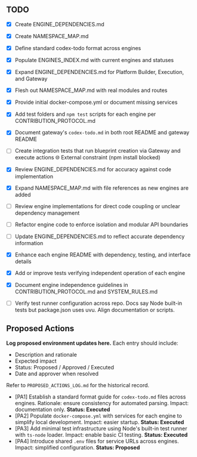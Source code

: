 ## TODO
- [x] Create ENGINE_DEPENDENCIES.md
- [x] Create NAMESPACE_MAP.md
- [x] Define standard codex-todo format across engines
- [x] Populate ENGINES_INDEX.md with current engines and statuses
- [x] Expand ENGINE_DEPENDENCIES.md for Platform Builder, Execution, and Gateway
- [x] Flesh out NAMESPACE_MAP.md with real modules and routes
- [x] Provide initial docker-compose.yml or document missing services
- [x] Add test folders and `npm test` scripts for each engine per CONTRIBUTION_PROTOCOL.md

- [x] Document gateway's `codex-todo.md` in both root README and gateway README
- [ ] Create integration tests that run blueprint creation via Gateway and execute actions 🌐 External constraint (npm install blocked)
- [x] Review ENGINE_DEPENDENCIES.md for accuracy against code implementation
- [x] Expand NAMESPACE_MAP.md with file references as new engines are added

- [ ] Review engine implementations for direct code coupling or unclear dependency management
- [ ] Refactor engine code to enforce isolation and modular API boundaries
- [ ] Update ENGINE_DEPENDENCIES.md to reflect accurate dependency information
- [x] Enhance each engine README with dependency, testing, and interface details
- [x] Add or improve tests verifying independent operation of each engine
- [x] Document engine independence guidelines in CONTRIBUTION_PROTOCOL.md and SYSTEM_RULES.md



- [ ] Verify test runner configuration across repo. Docs say Node built-in tests but package.json uses uvu. Align documentation or scripts.
## Proposed Actions
**Log proposed environment updates here.** Each entry should include:
- Description and rationale
- Expected impact
- Status: Proposed / Approved / Executed
- Date and approver when resolved

Refer to `PROPOSED_ACTIONS_LOG.md` for the historical record.

- [PA1] Establish a standard format guide for `codex-todo.md` files across engines. Rationale: ensure consistency for automated parsing. Impact: documentation only. **Status: Executed**
- [PA2] Populate `docker-compose.yml` with services for each engine to simplify local development. Impact: easier startup. **Status: Executed**
- [PA3] Add minimal test infrastructure using Node's built-in test runner with `ts-node` loader. Impact: enable basic CI testing. **Status: Executed**
- [PA4] Introduce shared `.env` files for service URLs across engines. Impact: simplified configuration. **Status: Proposed**

